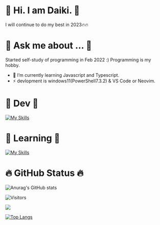 # 👋 Hi. I am Daiki. 👋

I will continue to do my best in 2023🔥🔥

# 💬 Ask me about ... 💬
Started self-study of programming in Feb 2022 :)
Programming is my hobby.

- 🌱 I’m currently learning Javascript and Typescript.
- ⚡ devlopment is windows11(PowerShell7.3.2) & VS Code or Neovim.


# :raised_hands: Dev :raised_hands:

[![My Skills](https://skillicons.dev/icons?i=neovim,vscode)](https://skillicons.dev)

# :dash: Learning :dash:

[![My Skills](https://skillicons.dev/icons?i=html,css,js,ts,rust)](https://skillicons.dev)

# :fire: GitHub Status 🔥

![Anurag's GitHub stats](https://github-readme-stats.vercel.app/api?username=Daiki48&show_icons=true&theme=gruvbox)

<!-- [![Twitter: daiki](https://img.shields.io/twitter/follow/Daiki48engineer?style=social)](https://twitter.com/Daiki48engineer) -->


![Visitors](https://visitor-badge.glitch.me/badge?page_id=Daiki48&left_color=gray&right_color=blue)
 
 
![](https://github-profile-summary-cards.vercel.app/api/cards/profile-details?username=Daiki48&theme=nord_dark)

[![Top Langs](https://github-readme-stats.vercel.app/api/top-langs/?username=Daiki48&langs_count=8)](https://github.com/Daiki48/github-readme-stats)

<!-- [![Top Langs](https://github-readme-stats.vercel.app/api/top-langs/?username=Daiki48&layout=compact)](https://github.com/Daiki48/github-readme-stats) --> 


<!--
**Daiki48/Daiki48** is a ✨ _special_ ✨ repository because its `README.md` (this file) appears on your GitHub profile.

Here are some ideas to get you started:

- 🔭 I’m currently working on ...
- 🌱 I’m currently learning ...
- 👯 I’m looking to collaborate on ...
- 🤔 I’m looking for help with ...
- 💬 Ask me about ...
- 📫 How to reach me: ...
- 😄 Pronouns: ...
- ⚡ Fun fact: ...
-->
